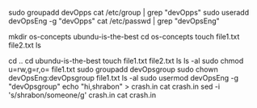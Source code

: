 sudo groupadd devOpps
cat /etc/group | grep "devOpps"
sudo useradd devOpsEng -g "devOpps"
cat /etc/passwd | grep "devOpsEng"

mkdir os-concepts ubundu-is-the-best
cd os-concepts
touch file1.txt file2.txt
ls

cd ..
cd ubundu-is-the-best
touch file1.txt file2.txt
ls
ls -al
sudo chmod u=rw,g=r,o= file1.txt
sudo groupadd devOpsgroup
sudo chown devOpsEng:devOpsgroup file1.txt
ls -al
sudo usermod devOpsEng -g "devOpsgroup"
echo "hi,shrabon" > crash.in
cat crash.in
sed -i 's/shrabon/someone/g' crash.in
cat crash.in